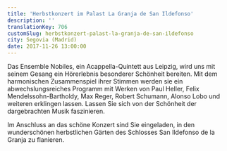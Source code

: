 ```yaml
---
title: 'Herbstkonzert im Palast La Granja de San Ildefonso'
description: ''
translationKey: 706
customSlug: herbstkonzert-palast-la-granja-de-san-ildefonso
city: Segovia (Madrid)
date: 2017-11-26 13:00:00
---
```


Das Ensemble Nobiles, ein Acappella-Quintett aus Leipzig, wird uns mit seinem Gesang ein Hörerlebnis besonderer Schönheit bereiten. Mit dem harmonischen Zusammenspiel ihrer Stimmen werden sie ein abwechslungsreiches Programm mit Werken von Paul Heller, Felix Mendelssohn-Bartholdy, Max Reger, Robert Schumann, Alonso Lobo und weiteren erklingen lassen. Lassen Sie sich von der Schönheit der dargebrachten Musik faszinieren.

Im Anschluss an das schöne Konzert sind Sie eingeladen, in den wunderschönen herbstlichen Gärten des Schlosses San Ildefonso de la Granja zu flanieren.

